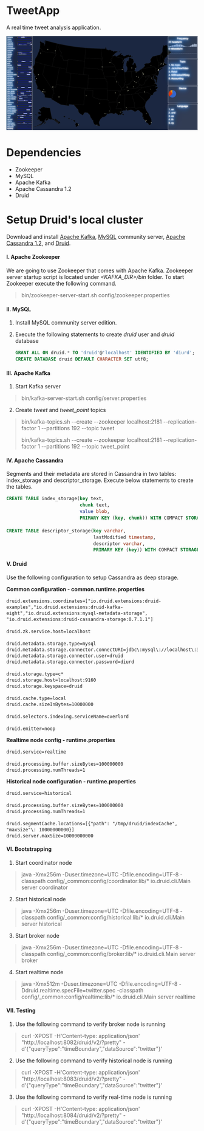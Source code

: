 # TweetApp

A real time tweet analysis application.

![Alt text](https://raw.githubusercontent.com/cnsgcu/TweetApp/master/screenshot/screenshot.png "Screenshot")

# Dependencies

- Zookeeper
- MySQL
- Apache Kafka
- Apache Cassandra 1.2
- Druid

# Setup Druid's local cluster

Download and install [Apache Kafka](http://kafka.apache.org/downloads.html), [MySQL](http://dev.mysql.com/downloads/mysql/) community server, [Apache Cassandra 1.2](http://www.apache.org/dyn/closer.cgi?path=/cassandra/1.2.19/apache-cassandra-1.2.19-bin.tar.gz), and [Druid](http://druid.io/downloads.html).

#### I. Apache Zookeeper

We are going to use Zookeeper that comes with Apache Kafka. Zookeeper server startup script is located under *\<KAFKA_DIR\>/bin* folder.
To start Zookeeper execute the following command.

> bin/zookeeper-server-start.sh config/zookeeper.properties 

#### II. MySQL

1. Install MySQL community server edition.

2. Execute the following statements to create *druid* user and *druid* database
	```SQL
	GRANT ALL ON druid.* TO 'druid'@'localhost' IDENTIFIED BY 'diurd';
	CREATE DATABASE druid DEFAULT CHARACTER SET utf8;
	```

#### III. Apache Kafka

1. Start Kafka server
> bin/kafka-server-start.sh config/server.properties

2. Create *tweet* and *tweet_point* topics
> bin/kafka-topics.sh --create --zookeeper localhost:2181 --replication-factor 1 --partitions 192 --topic tweet
>
> bin/kafka-topics.sh --create --zookeeper localhost:2181 --replication-factor 1 --partitions 192 --topic tweet_point

#### IV. Apache Cassandra

Segments and their metadata are stored in Cassandra in two tables: index_storage and descriptor_storage. Execute below statements to create the tables.
```SQL
CREATE TABLE index_storage(key text,
                           chunk text,
                           value blob,
                           PRIMARY KEY (key, chunk)) WITH COMPACT STORAGE;

CREATE TABLE descriptor_storage(key varchar,
                                lastModified timestamp,
                                descriptor varchar,
                                PRIMARY KEY (key)) WITH COMPACT STORAGE;
```

#### V. Druid

Use the following configuration to setup Cassandra as deep storage.

**Common configuration - common.runtime.properties**

```properties
druid.extensions.coordinates=["io.druid.extensions:druid-examples","io.druid.extensions:druid-kafka-eight","io.druid.extensions:mysql-metadata-storage", "io.druid.extensions:druid-cassandra-storage:0.7.1.1"]

druid.zk.service.host=localhost

druid.metadata.storage.type=mysql
druid.metadata.storage.connector.connectURI=jdbc\:mysql\://localhost\:3306/druid
druid.metadata.storage.connector.user=druid
druid.metadata.storage.connector.password=diurd

druid.storage.type=c*
druid.storage.host=localhost:9160
druid.storage.keyspace=druid

druid.cache.type=local
druid.cache.sizeInBytes=10000000

druid.selectors.indexing.serviceName=overlord

druid.emitter=noop
```

**Realtime node config - runtime.properties**
```properties
druid.service=realtime

druid.processing.buffer.sizeBytes=100000000
druid.processing.numThreads=1
```

**Historical node configuration - runtime.properties**
```properties
druid.service=historical

druid.processing.buffer.sizeBytes=100000000
druid.processing.numThreads=1

druid.segmentCache.locations=[{"path": "/tmp/druid/indexCache", "maxSize"\: 10000000000}]
druid.server.maxSize=10000000000
```
#### VI. Bootstrapping

1. Start coordinator node
> java -Xmx256m -Duser.timezone=UTC -Dfile.encoding=UTF-8 -classpath config/_common:config/coordinator:lib/* io.druid.cli.Main server coordinator

2. Start historical node
> java -Xmx256m -Duser.timezone=UTC -Dfile.encoding=UTF-8 -classpath config/_common:config/historical:lib/* io.druid.cli.Main server historical

3. Start broker node
> java -Xmx256m -Duser.timezone=UTC -Dfile.encoding=UTF-8 -classpath config/_common:config/broker:lib/* io.druid.cli.Main server broker

4. Start realtime node
> java -Xmx512m -Duser.timezone=UTC -Dfile.encoding=UTF-8 -Ddruid.realtime.specFile=twitter.spec -classpath config/_common:config/realtime:lib/* io.druid.cli.Main server realtime

#### VII. Testing

1. Use the following command to verify broker node is running
> curl -XPOST -H'Content-type: application/json' "http://localhost:8082/druid/v2/?pretty" -d'{"queryType":"timeBoundary","dataSource":"twitter"}'

2. Use the following command to verify  historical node is running
> curl -XPOST -H'Content-type: application/json' "http://localhost:8083/druid/v2/?pretty" -d'{"queryType":"timeBoundary","dataSource":"twitter"}'

3. Use the following command to verify  real-time node is running
> curl -XPOST -H'Content-type: application/json' "http://localhost:8084/druid/v2/?pretty" -d'{"queryType":"timeBoundary","dataSource":"twitter"}'
